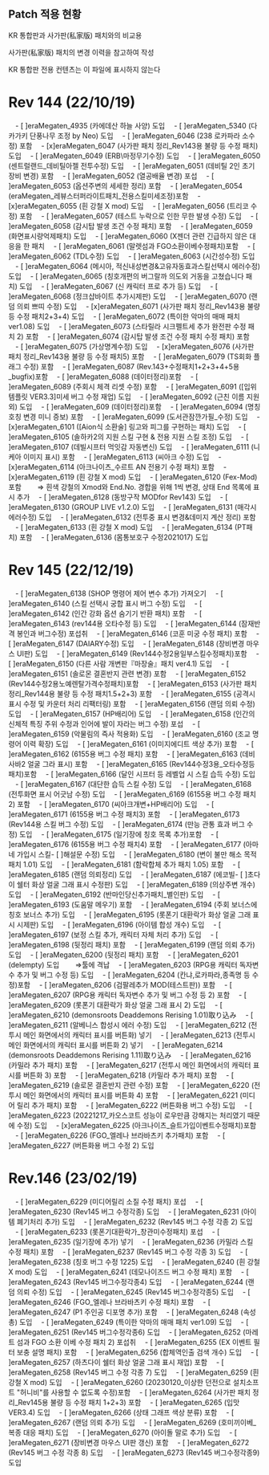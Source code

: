 ## Patch 적용 현황

KR 통합판과 사가판(私家版) 패치와의 비교용

사가판(私家版) 패치의 변경 이력을 참고하여 작성

KR 통합판 전용 컨텐츠는 이 파일에 표시하지 않는다

# Rev 144 (22/10/19)
　- [ ]eraMegaten_4935 (카에데산 하늘 사양) 도입
　- [ ]eraMegaten_5340 (다카가키 단풍나무 조정 by Neo) 도입
　- [ ]eraMegaten_6046 (238 로카파라 소수정) 포함
　- [x]eraMegaten_6047 (사가판 패치 정리_Rev143용 불량 등 수정 패치) 도입
　- [ ]eraMegaten_6049 (ERB\마정무기수정) 도입
　- [ ]eraMegaten_6050 (센트럴랜드_데비틸아젤 전투수정) 도입
　- [ ]eraMegaten_6051 (데비틸 2인 초기 장비 변경) 포함
　- [ ]eraMegaten_6052 (열공배율 변경) 포섭
　- [ ]eraMegaten_6053 (옵션주변의 세세한 정리) 포함
　- [ ]eraMegaten_6054 (eraMegaten_레뷰스터퍼라이트패치_전용스킬미세조정)포함
　- [x]eraMegaten_6055 (흰 강철 X mod) 도입
　- [ ]eraMegaten_6056 (트리코 수정) 포함
　- [ ]eraMegaten_6057 (테스트 누락으로 인한 무한 발생 수정) 도입
　- [ ]eraMegaten_6058 (감시탑 발생 조건 수정 패치) 포함
　- [ ]eraMegaten_6059 (화면표시량억제패치) 도입
　- [ ]eraMegaten_6060 (X젠더 관련 긴급하지 않은 대응을 한 패치
　- [ ]eraMegaten_6061 (말렛섬과 FGO소환이베수정패치)포함
　- [ ]eraMegaten_6062 (TDL수정) 도입
　- [ ]eraMegaten_6063 (시간성수정) 도입
　- [ ]eraMegaten_6064 (메시아, 적신내성변경&고유자동효과스킬선택시 에러수정) 도입
　- [ ]eraMegaten_6065 (칭호개편의 버그랄까 의도외 거동을 고쳤습니다 패치) 도입
　- [ ]eraMegaten_6067 (신 캐릭터 프로 추가 등) 도입
　- [ ]eraMegaten_6068 (정크샵바이트 추가시제판) 도입
　- [ ]eraMegaten_6070 (랜덤 의뢰 쁘띠 수정) 도입
　- [x]eraMegaten_6071 (사가판 패치 정리_Rev143용 불량 등 수정 패치2+3+4) 도입
　- [ ]eraMegaten_6072 (특이한 악마의 매매 패치 ver1.08) 도입
　- [ ]eraMegaten_6073 (스타릴라 시크펠트세 추가 완전판 수정 패치 2) 포함
　- [ ]eraMegaten_6074 (감시탑 발생 조건 수정 패치 수정 패치) 포함
　- [ ]eraMegaten_6075 (가상명계수정) 도입
　- [x]eraMegaten_6076 (사가판 패치 정리_Rev143용 불량 등 수정 패치5) 포함
　- [ ]eraMegaten_6079 (TS회화 플래그 수정) 포함
　- [ ]eraMegaten_6087 (Rev.143+수정패치1+2+3+4+5용_bugfix)포함
　- [ ]eraMegaten_6088 (데이터정리)포함
　- [ ]eraMegaten_6089 (주회시 체격 리셋 수정) 포함
　- [ ]eraMegaten_6091 ([입위 템플릿 VER3.3]미세 버그 수정 재업) 도입
　- [ ]eraMegaten_6092 (근친 이름 지원 외) 도입
　- [ ]eraMegaten_609  (데이터정리)포함
　- [ ]eraMegaten_6094 (명칭 호칭 변경 미니 증보) 포함
　- [ ]eraMegaten_6099 (도서관잠깐가필_수정) 도입
　- [x]eraMegaten_6101 ([Aion식 소환술] 링고와 피그를 구현하는 패치) 도입
　- [ ]eraMegaten_6105 (솔하카2의 지원 스킬 구현 & 전용 지원 스킬 조정) 도입
　- [ ]eraMegaten_6107 (데빌시프터 먹잇감 자동변신) 도입
　- [ ]eraMegaten_6111 (니케아 이미지 표시) 포함
　- [ ]eraMegaten_6113 (씨아크 수정) 도입
　- [x]eraMegaten_6114 (아크나이츠_수르트 AN 전용기 수정 패치) 포함
　- [x]eraMegaten_6119 (흰 강철 X mod) 도입
　- [ ]eraMegaten_6120 (Fex-Mod) 포함
　　⇒ 흰색 강철의 Xmod와 End.No. 경합을 위해 1씩 변경, 상태 End 목록에 표시 추가
　- [ ]eraMegaten_6128 (동방구작 MODfor Rev143) 도입
　- [ ]eraMegaten_6130 (GROUP LIVE v1.2.0) 도입
　- [ ]eraMegaten_6131 (매각시 에러수정) 도입
　- [ ]eraMegaten_6132 (전투중 표시 변경&데미지 계산 정리) 포함
　- [ ]eraMegaten_6133 (흰 강철 X mod) 도입
　- [ ]eraMegaten_6134 (PT패치) 포함
　- [ ]eraMegaten_6136 (몸통보호구 수정2021017) 도입
　
# Rev 145 (22/12/19)
　- [ ]eraMegaten_6138 (SHOP 명령어 제어 변수 추가) 가져오기
　- [ ]eraMegaten_6140 (스킬 선택시 궁합 표시 버그 수정) 도입
　- [ ]eraMegaten_6142 (인간 강화 옵션 숨기기 반환 패치) 포함
　- [ ]eraMegaten_6143 (rev144용 오타수정 등) 도입
　- [ ]eraMegaten_6144 (잠재반격 봉인과 버그수정) 포섭취
　- [ ]eraMegaten_6146 (코훈 미궁 수정 패치) 포함
　- [ ]eraMegaten_6147 (DAIARY수정) 도입
　- [ ]eraMegaten_6148 (장비변경 마우스 UI판) 도입
　- [ ]eraMegaten_6149 (Rev144수정2용일부스킬수정패치)포함
　- [ ]eraMegaten_6150 (다른 사람 개변판『마장술』패치 ver4.1) 도입
　- [ ]eraMegaten_6151 (솔로몬 결혼반지 관련 변경) 포함
　- [ ]eraMegaten_6152 (Rev144수정2용노예렌탈가격수정패치)포함
　- [ ]eraMegaten_6153 (사가판 패치 정리_Rev144용 불량 등 수정 패치1.5+2+3) 포함
　- [ ]eraMegaten_6155 (공격시 표시 수정 및 카운터 처리 리팩터링) 포함
　- [ ]eraMegaten_6156 (랜덤 의뢰 수정) 도입
　- [ ]eraMegaten_6157 (HP배리어) 도입
　- [ ]eraMegaten_6158 (인간의 신체적 특징 주위 수정과 인어에 발이 자라는 버그 수정) 포섭
　- [ ]eraMegaten_6159 (악물림의 즉사 적용화) 도입
　- [ ]eraMegaten_6160 (조교 명령어 이력 확장) 도입
　- [ ]eraMegaten_6161 (이미지에디트 색상 추가) 포함
　- [ ]eraMegaten_6162 (6155용 버그 수정 패치) 포함
　- [ ]eraMegaten_6163 (데비사바2 얼굴 그라 표시) 포함
　- [ ]eraMegaten_6165 (Rev144수정3용_오타수정등패치)포함
　- [ ]eraMegaten_6166 (달인 시프터 등 레벨업 시 스킬 습득 수정) 도입
　- [ ]eraMegaten_6167 (대단한 습득 스킬 수정) 도입
　- [ ]eraMegaten_6168 (전투화면 표시 어긋남 수정) 도입
　- [ ]eraMegaten_6169 (6155용 버그 수정 패치 2) 포함
　- [ ]eraMegaten_6170 (씨아크개변+HP배리어) 도입
　- [ ]eraMegaten_6171 (6155용 버그 수정 패치3) 포함
　- [ ]eraMegaten_6173 (Rev144용 스킬 버그 수정) 도입
　- [ ]eraMegaten_6174 (만능 관통 효과 버그 수정) 도입
　- [ ]eraMegaten_6175 (일기장에 칭호 목록 추가)포함
　- [ ]eraMegaten_6176 (6155용 버그 수정 패치4) 포함
　- [ ]eraMegaten_6177 (아마네 가입시 스킬- [ ]해설문 수정) 도입
　- [ ]eraMegaten_6180 (변이 불만 해소 목적 패치 1.01) 도입
　- [ ]eraMegaten_6181 (함락합체 추가 패치 1.05) 포함
　- [ ]eraMegaten_6185 (랜덤 의뢰정리) 도입
　- [ ]eraMegaten_6187 (에코빌- [ ]초다이 쉘터 화상 얼굴 그래 표시 수정판) 도입
　- [ ]eraMegaten_6189 (의상주변 개수) 도입
　- [ ]eraMegaten_6192 (반마인당신추가패치_별인판) 도입
　- [ ]eraMegaten_6193 (도움말 메우기) 포함
　- [ ]eraMegaten_6194 (주회 보너스에 칭호 보너스 추가) 도입
　- [ ]eraMegaten_6195 (롯폰기 대환락가 화상 얼굴 그래 표시 시제판) 도입
　- [ ]eraMegaten_6196 (아이템 합성 개수) 도입
　- [ ]eraMegaten_6197 (보정 스킬 추가, 캐릭터 자체 처리 추가) 도입
　- [ ]eraMegaten_6198 (뒷정리 패치) 포함
　- [ ]eraMegaten_6199 (랜덤 의뢰 추가) 도입
　- [ ]eraMegaten_6200 (뒷정리 패치) 포함
　- [ ]eraMegaten_6201 (delempty) 도입
　　⇒툴에 격납
　- [ ]eraMegaten_6203 (RPG용 캐릭터 독자변수 추가 및 버그 수정 등) 도입
　- [ ]eraMegaten_6204 (칸냐,로카파라,종족명 등 수정)포함
　- [ ]eraMegaten_6206 (검팔레추가 MOD(테스트판)) 포함
　- [ ]eraMegaten_6207 (RPG용 캐릭터 독자변수 추가 및 버그 수정 등 2) 포함
　- [ ]eraMegaten_6209 (롯폰기 대환락가 화상 얼굴 그래 표시 2) 도입
　- [ ]eraMegaten_6210 (demonsroots Deaddemons Rerising 1.01)取り込み
　- [ ]eraMegaten_6211 (알베니스 합성시 에러 수정) 도입
　- [ ]eraMegaten_6212 (전투시 메인 화면에서의 캐릭터 표시를 버튼화) 넣기
　- [ ]eraMegaten_6213 (전투시 메인 화면에서의 캐릭터 표시를 버튼화 2) 넣기
　- [ ]eraMegaten_6214 (demonsroots Deaddemons Rerising 1.11)取り込み
　- [ ]eraMegaten_6216 (카밀라 추가 패치) 포함
　- [ ]eraMegaten_6217 (전투시 메인 화면에서의 캐릭터 표시를 버튼화 3) 포함
　- [ ]eraMegaten_6218 (카밀라 추가 패치) 포함
　- [ ]eraMegaten_6219 (솔로몬 결혼반지 관련 수정) 포함
　- [ ]eraMegaten_6220 (전투시 메인 화면에서의 캐릭터 표시를 버튼화 4) 포함
　- [ ]eraMegaten_6221 (미디어 릴리 추가 패치) 포함
　- [ ]eraMegaten_6222 (버튼화용 버그 수정) 도입
　- [ ]eraMegaten_6223 (20221217_카오스코트 성능이 로우만큼 강해지는 처리였기 때문에 수정) 도입
　- [x]eraMegaten_6225 (아크나이츠_슬트가입이벤트수정패치)포함
　- [ ]eraMegaten_6226 (FGO_엘레나 브라바츠키 추가패치) 포함
　- [ ]eraMegaten_6227 (버튼화용 버그 수정 2) 도입
　
# Rev.146 (23/02/19)
　- [ ]eraMegaten_6229 (미디어릴리 소질 수정 패치) 포섭
　- [ ]eraMegaten_6230 (Rev145 버그 수정각종) 도입
　- [ ]eraMegaten_6231 (아이템 폐기처리 추가) 도입
　- [ ]eraMegaten_6232 (Rev145 버그 수정 각종 2) 도입
　- [ ]eraMegaten_6233 (롯폰기대환락가_창관미수정패치) 포섭
　- [ ]eraMegaten_6235 (일기장에 추가) 넣기
　- [ ]eraMegaten_6236 (카밀라 스킬 수정 패치) 포함
　- [ ]eraMegaten_6237 (Rev145 버그 수정 각종 3) 도입
　- [ ]eraMegaten_6238 (칭호 버그 수정 1225) 도입
　- [ ]eraMegaten_6240 (흰 강철 X mod) 도입
　- [ ]eraMegaten_6241 (데모나이즈드 버그 수정 패치) 포함
　- [ ]eraMegaten_6243 (Rev145 버그수정각종4) 도입
　- [ ]eraMegaten_6244 (랜덤 의뢰 수정) 도입
　- [ ]eraMegaten_6245 (Rev145 버그수정각종5) 도입
　- [ ]eraMegaten_6246 (FGO_엘레나 브라바츠키 수정 패치) 포함
　- [ ]eraMegaten_6247 (P1 주인공 디포명 추가) 포함
　- [ ]eraMegaten_6248 (속성총) 도입
　- [ ]eraMegaten_6249 (특이한 악마의 매매 패치 ver1.09) 도입
　- [ ]eraMegaten_6251 (Rev145 버그수정각종6) 도입
　- [ ]eraMegaten_6252 (마레트 섬과 FGO 소환 이베 수정 패치 2) 포섭취
　- [ ]eraMegaten_6255 (EX 이벤트 필터 보충 설명 패치) 포함
　- [ ]eraMegaten_6256 (합체역인출 검색 개수) 도입
　- [ ]eraMegaten_6257 (하츠다이 쉘터 화상 얼굴 그래 표시 재업) 포함
　- [ ]eraMegaten_6258 (Rev145 버그 수정 각종 7) 도입
　- [ ]eraMegaten_6259 (흰 강철 X mod) 도입
　- [ ]eraMegaten_6260 (20230120_이상한 던전으로 설치소프트 "허니비"를 사용할 수 없도록 수정)포함
　- [ ]eraMegaten_6264 (사가판 패치 정리_Rev145용 불량 등 수정 패치 1+2+3) 포함
　- [ ]eraMegaten_6265 (입맛 VER3.4) 도입
　- [ ]eraMegaten_6266 (상태 그래프 색상 분류) 포함
　- [ ]eraMegaten_6267 (랜덤 의뢰 추가) 도입
　- [ ]eraMegaten_6269 (호미끼이베_복종 대응 패치) 도입
　- [ ]eraMegaten_6270 (아이돌 말로 추가) 도입
　- [ ]eraMegaten_6271 (장비변경 마우스 UI판 갱신) 포함
　- [ ]eraMegaten_6272 (Rev145 버그 수정 각종 8) 도입
　- [ ]eraMegaten_6273 (Rev145 버그수정각종9) 도입